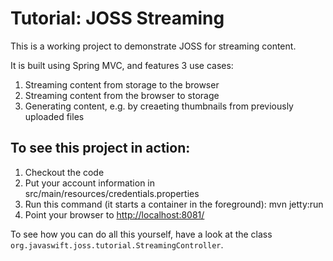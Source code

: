 Tutorial: JOSS Streaming
========================

This is a working project to demonstrate JOSS for streaming content.

It is built using Spring MVC, and features 3 use cases:

1. Streaming content from storage to the browser
2. Streaming content from the browser to storage
3. Generating content, e.g. by creaeting thumbnails from previously uploaded files


To see this project in action:
------------------------------

1. Checkout the code
2. Put your account information in src/main/resources/credentials.properties
3. Run this command (it starts a container in the foreground):
    mvn jetty:run
4. Point your browser to [http://localhost:8081/](http://localhost:8081/)


To see how you can do all this yourself, have a look at the class `org.javaswift.joss.tutorial.StreamingController`.
